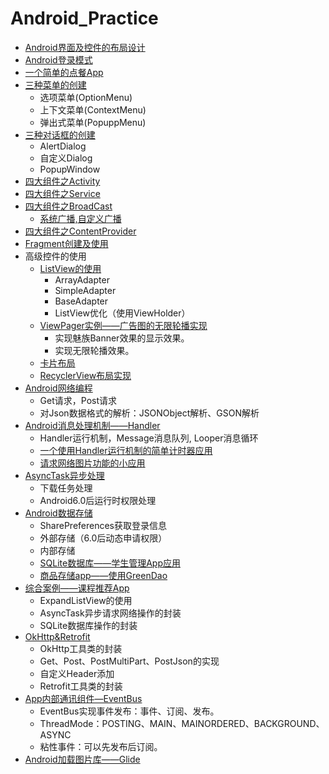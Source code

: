 # Android_Practice

* [Android界面及控件的布局设计](UIApp/)
* [Android登录模式](LaunchMode/)
* [一个简单的点餐App](Wm_app/)
* [三种菜单的创建](Wm_app/)
  * 选项菜单(OptionMenu)
  * 上下文菜单(ContextMenu)
  * 弹出式菜单(PopuppMenu)
* [三种对话框的创建](DialogApp/)
  * AlertDialog
  * 自定义Dialog
  * PopupWindow
* [四大组件之Activity](ActivityLife/)
* [四大组件之Service](ServiceSolution/)
* [四大组件之BroadCast](BroadcastTest/)
  * [系统广播,自定义广播](BroadDemo/)
* [四大组件之ContentProvider](myContentProvider/)
* [Fragment创建及使用](FragmentTest/)
* 高级控件的使用
    * [ListView的使用](ListViewApp/)
      * ArrayAdapter
      * SimpleAdapter
      * BaseAdapter
      * ListView优化（使用ViewHolder）
    * [ViewPager实例——广告图的无限轮播实现](ViewPagerApp/)
      * 实现魅族Banner效果的显示效果。
      * 实现无限轮播效果。
    * [卡片布局](Cardapp/)
    * [RecyclerView布局实现](RecyclerViewApp/)
* [Android网络编程](NetworkApp/)
  * Get请求，Post请求
  * 对Json数据格式的解析：JSONObject解析、GSON解析
* [Android消息处理机制——Handler](HandlerApp/)
  * Handler运行机制，Message消息队列,  Looper消息循环
  * [一个使用Handler运行机制的简单计时器应用](TimeApp/)
  * [请求网络图片功能的小应用](ImageApp/)
* [AsyncTask异步处理](HandlerApp/)
  * 下载任务处理
  * Android6.0后运行时权限处理
* [Android数据存储](DataStoreApp/)
  * SharePreferences获取登录信息
  * 外部存储（6.0后动态申请权限）
  * 内部存储
  * [SQLite数据库——学生管理App应用](StudentAppp/)
  * [商品存储app——使用GreenDao](StoreApp/)
* [综合案例——课程推荐App](CourseApp/) 
  * ExpandListView的使用
  * AsyncTask异步请求网络操作的封装
  * SQLite数据库操作的封装
* [OkHttp&Retrofit](OkhttpApp/) 
  * OkHttp工具类的封装
  * Get、Post、PostMultiPart、PostJson的实现
  * 自定义Header添加
  * Retrofit工具类的封装
* [App内部通讯组件—EventBus](EventBusApp/) 
  * EventBus实现事件发布：事件、订阅、发布。
  * ThreadMode：POSTING、MAIN、MAINORDERED、BACKGROUND、ASYNC
  * 粘性事件：可以先发布后订阅。
* [Android加载图片库——Glide](LoadImageApp/) 